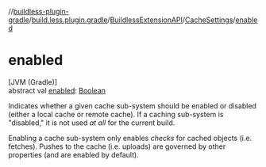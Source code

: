 //[buildless-plugin-gradle](../../../../index.md)/[build.less.plugin.gradle](../../index.md)/[BuildlessExtensionAPI](../index.md)/[CacheSettings](index.md)/[enabled](enabled.md)

# enabled

[JVM (Gradle)]\
abstract val [enabled](enabled.md): [Boolean](https://kotlinlang.org/api/latest/jvm/stdlib/kotlin/-boolean/index.html)

Indicates whether a given cache sub-system should be enabled or disabled (either a local cache or remote cache). If a caching sub-system is &quot;disabled,&quot; it is not used *at all* for the current build.

Enabling a cache sub-system only enables *checks* for cached objects (i.e. fetches). Pushes to the cache (i.e. uploads) are governed by other properties (and are enabled by default).
